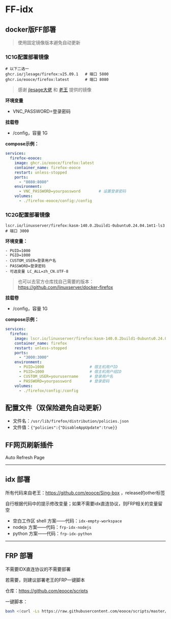 # FF-idx

## docker版FF部署

> 使用固定镜像版本避免自动更新

### 1C1G配置部署镜像

```shell
# 以下二选一
ghcr.io/jlesage/firefox:v25.09.1   # 端口 5800
ghcr.io/eooce/firefox:latest       # 端口 8080
```
> 感谢 [jlesage大佬](https://github.com/jlesage/docker-firefox) 和 [老王](https://github.com/eooce) 提供的镜像

**环境变量**
- VNC_PASSWORD=登录密码

**挂载卷**
- /config，容量 1G

**compose示例：**

```yml
services:
  firefox-eooce:
    image: ghcr.io/eooce/firefox:latest
    container_name: firefox-eooce
    restart: unless-stopped
    ports:
      - "8080:8080"
    environment:
      - VNC_PASSWORD=yourpassword        # 设置登录密码
    volumes:
      - ./firefox-eooce/config:/config
```

### 1C2G配置部署镜像

```shell
lscr.io/linuxserver/firefox:kasm-140.0.2build1-0ubuntu0.24.04.1mt1-ls3    # 端口 3000
```

**环境变量：**
```
- PUID=1000
- PGID=1000
- CUSTOM_USER=登录用户名
- PASSWORD=登录密码
- 可选变量 LC_ALL=zh_CN.UTF-8
```

> 也可以去官方仓库找自己需要的版本：https://github.com/linuxserver/docker-firefox

**挂载卷**
- /config，容量 1G

**compose示例：**

```yml
services:
  firefox:
    image: lscr.io/linuxserver/firefox:kasm-140.0.2build1-0ubuntu0.24.04.1mt1-ls3
    container_name: firefox
    restart: unless-stopped
    ports:
      - "3000:3000"
    environment:
      - PUID=1000                    # 宿主机用户ID
      - PGID=1000                    # 宿主机用户组ID
      - CUSTOM_USER=yourusername     # 登录用户名
      - PASSWORD=yourpassword        # 登录密码
    volumes:
      - ./firefox/config:/config
```

## 配置文件（双保险避免自动更新）

- 文件名：`/usr/lib/firefox/distribution/policies.json`
- 文件值：`{"policies":{"DisableAppUpdate":true}}`

## FF网页刷新插件

Auto Refresh Page

----

## idx 部署

所有代码来自老王：https://github.com/eooce/Sing-box ，release的other标签

自行根据代码中的提示修改变量；如果不需要idx直连协议，则FRP相关的变量留空

- 空白工作区 shell 方案——代码：`idx-empty-workspace`
- nodejs 方案——代码：`frp-idx-nodejs`
- python 方案——代码：`frp-idx-python`

----

## FRP 部署

不需要IDX直连协议的不需要部署

若需要，则建议部署老王的FRP一键脚本

仓库：https://github.com/eooce/scripts

一键脚本：

```bash
bash <(curl -Ls https://raw.githubusercontent.com/eooce/scripts/master/frp.sh)
```
